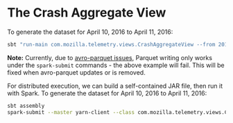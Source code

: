 The Crash Aggregate View
========================

To generate the dataset for April 10, 2016 to April 11, 2016:
```bash
sbt "run-main com.mozilla.telemetry.views.CrashAggregateView --from 20160410 --to 20160411 --bucket telemetry-bucket"
```

**Note:** Currently, due to [avro-parquet
issues](https://issues.apache.org/jira/browse/HIVE-12828), Parquet writing only
works under the `spark-submit` commands - the above example will fail. This
will be fixed when avro-parquet updates or is removed.

For distributed execution, we can build a self-contained JAR file, then run it
with Spark. To generate the dataset for April 10, 2016 to April 11, 2016:
```bash
sbt assembly
spark-submit --master yarn-client --class com.mozilla.telemetry.views.CrashAggregateView target/scala-2.11/telemetry-batch-view-*.jar --from 20160410 --to 20160411 --bucket telemetry-bucket
```
